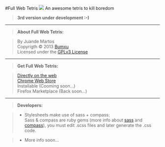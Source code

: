 #Full Web Tetris  ![](https://github.com/Bumxu/FullWebTetris/blob/master/_chrome/icon_16.png?raw=true)
An awesome tetris to kill boredom
> **3rd version under development :-)**

- - - 

> **About Full Web Tetris:**

> By Juande Martos  
Copyrigth &copy; 2013 [Bumxu](http://bumxu.com/)  
Licensed under the [GPLv3 License](http://www.gnu.org/licenses/gpl-3.0.html)

- - -

> **Get Full Web Tetris:**  

> [Directly on the web](http://fullwebtetris.bumxu.com/)  
[Chrome Web Store](https://chrome.google.com/webstore/detail/ieicmdpibfnjbmjolkmohnelljmjomoj)  
Installable (Cooming soon...)  
Firefox Marketplace (Back soon...)  

- - -

> **Developers:**  

> * Stylesheets make use of sass + compass:  
Sass & compass are ruby gems (more info about [sass](http://sass-lang.com) and [compass](http://compass-style.org/)), you must edit .scss files and later generate the .css code.

> * More info soon...
